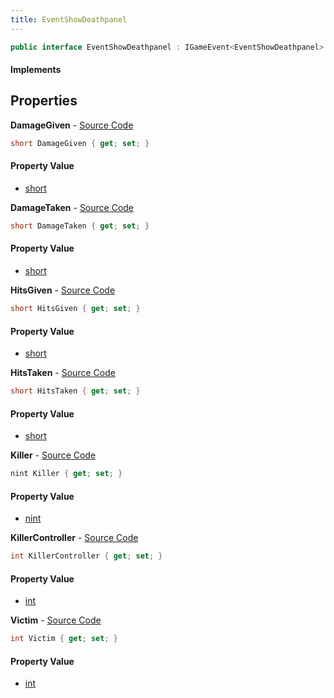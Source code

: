 ```yaml
---
title: EventShowDeathpanel
---
```


```csharp
public interface EventShowDeathpanel : IGameEvent<EventShowDeathpanel>
```

#### Implements

## Properties

**DamageGiven** - [Source Code](https://github.com/swiftly-solution/swiftlys2/blob/master/managed/src/SwiftlyS2.Generated/GameEvents/Interfaces/EventShowDeathpanel.cs#L54)

```csharp
short DamageGiven { get; set; }
```

#### Property Value

- [short](https://learn.microsoft.com/dotnet/api/system.int16)

**DamageTaken** - [Source Code](https://github.com/swiftly-solution/swiftlys2/blob/master/managed/src/SwiftlyS2.Generated/GameEvents/Interfaces/EventShowDeathpanel.cs#L44)

```csharp
short DamageTaken { get; set; }
```

#### Property Value

- [short](https://learn.microsoft.com/dotnet/api/system.int16)

**HitsGiven** - [Source Code](https://github.com/swiftly-solution/swiftlys2/blob/master/managed/src/SwiftlyS2.Generated/GameEvents/Interfaces/EventShowDeathpanel.cs#L49)

```csharp
short HitsGiven { get; set; }
```

#### Property Value

- [short](https://learn.microsoft.com/dotnet/api/system.int16)

**HitsTaken** - [Source Code](https://github.com/swiftly-solution/swiftlys2/blob/master/managed/src/SwiftlyS2.Generated/GameEvents/Interfaces/EventShowDeathpanel.cs#L39)

```csharp
short HitsTaken { get; set; }
```

#### Property Value

- [short](https://learn.microsoft.com/dotnet/api/system.int16)

**Killer** - [Source Code](https://github.com/swiftly-solution/swiftlys2/blob/master/managed/src/SwiftlyS2.Generated/GameEvents/Interfaces/EventShowDeathpanel.cs#L29)

```csharp
nint Killer { get; set; }
```

#### Property Value

- [nint](https://learn.microsoft.com/dotnet/api/system.intptr)

**KillerController** - [Source Code](https://github.com/swiftly-solution/swiftlys2/blob/master/managed/src/SwiftlyS2.Generated/GameEvents/Interfaces/EventShowDeathpanel.cs#L34)

```csharp
int KillerController { get; set; }
```

#### Property Value

- [int](https://learn.microsoft.com/dotnet/api/system.int32)

**Victim** - [Source Code](https://github.com/swiftly-solution/swiftlys2/blob/master/managed/src/SwiftlyS2.Generated/GameEvents/Interfaces/EventShowDeathpanel.cs#L22)

```csharp
int Victim { get; set; }
```

#### Property Value

- [int](https://learn.microsoft.com/dotnet/api/system.int32)

